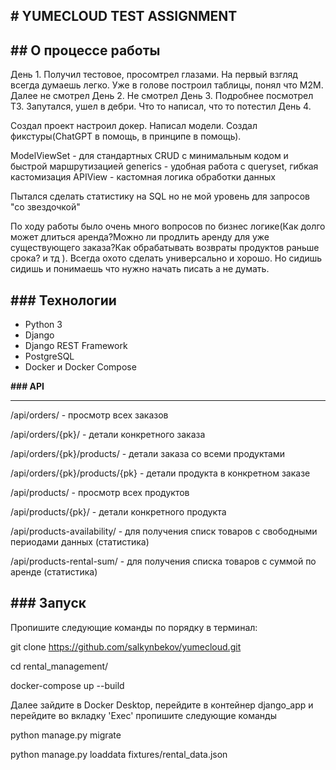 **# YUMECLOUD TEST ASSIGNMENT**
------------------------

**## О процессе работы**
------------------------

День 1. Получил тестовое, просомтрел глазами. На первый взгляд всегда думаешь легко. Уже в голове построил таблицы, понял что М2М. Далее не смотрел
День 2. Не смотрел
День 3. Подробнее посмотрел ТЗ. Запутался, ушел в дебри. Что то написал, что то потестил
День 4. 

Создал проект настроил докер. Написал модели. Создал фикстуры(ChatGPT в помощь, в принципе в помощь). 

ModelViewSet - для стандартных CRUD с минимальным кодом и быстрой маршрутизацией
generics - удобная работа с queryset, гибкая кастомизация
APIView - кастомная логика обработки данных

Пытался сделать статистику на SQL но не мой уровень для запросов "со звездочкой"

По ходу работы было очень много вопросов по бизнес логике(Как долго может длиться аренда?Можно ли продлить аренду для уже существующего заказа?Как обрабатывать возвраты продуктов раньше срока? и тд ). Всегда охото сделать универсально и хорошо. Но сидишь сидишь и понимаешь что нужно начать писать а не думать.


**### Технологии**
------------------
- Python 3
- Django
- Django REST Framework
- PostgreSQL
- Docker и Docker Compose


**### API**

------------------------

/api/orders/ - просмотр всех заказов

/api/orders/{pk}/ - детали конкретного заказа

/api/orders/{pk}/products/ - детали заказа со всеми продуктами

/api/orders/{pk}/products/{pk} - детали продукта в конкретном заказе


/api/products/ - просмотр всех продуктов

/api/products/{pk}/ - детали конкретного продукта

/api/products-availability/ - для получения списк товаров с свободными периодами данных (статистика)

/api/products-rental-sum/ - для получения списка товаров с суммой по аренде (статистика)



**### Запуск**
------------------------
Пропишите следующие команды по порядку в терминал:

git clone https://github.com/salkynbekov/yumecloud.git

cd rental_management/

docker-compose up --build

Далее зайдите в Docker Desktop, перейдите в контейнер django_app и перейдите во вкладку 'Exec'
пропишите следующие команды

python manage.py migrate

python manage.py loaddata fixtures/rental_data.json
